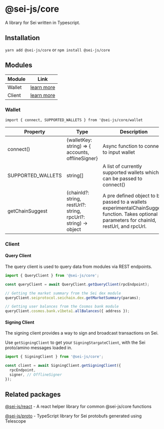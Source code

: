 # @sei-js/core

A library for Sei written in Typescript.

## Installation

`yarn add @sei-js/core` or `npm install @sei-js/core`

## Modules

| Module | Link                  |
| ------ | --------------------- |
| Wallet | [learn more](#wallet) |
| Client | [learn more](#client) |

### Wallet

`import { connect, SUPPORTED_WALLETS } from '@sei-js/core/wallet`

| Property          | Type                                                            | Description                                                                                                                                   |
| ----------------- | --------------------------------------------------------------- | --------------------------------------------------------------------------------------------------------------------------------------------- |
| connect()         | (walletKey: string) => { accounts, offlineSigner}               | Async function to connect to input wallet                                                                                                     |
| SUPPORTED_WALLETS | string[]                                                        | A list of currently supported wallets which can be passed to connect()                                                                        |
| getChainSuggest   | (chainId?: string, restUrl?: string, rpcUrl?: string) -> object | A pre defined object to be passed to a wallets experimentalChainSuggest function. Takes optional parameters for chainId, restUrl, and rpcUrl. |

### Client

#### Query Client

The query client is used to query data from modules via REST endpoints.

```javascript
import { QueryClient } from '@sei-js/core';

const queryClient = await QueryClient.getQueryClient(rpcEndpoint);

// Getting the market summary from the Sei dex module
queryClient.seiprotocol.seichain.dex.getMarketSummary(params);

// Getting user balances from the Cosmos bank module
queryClient.cosmos.bank.v1beta1.allBalances({ address });
```

#### Signing Client

The signing client provides a way to sign and broadcast transactions on Sei.

Use `getSigningClient` to get your `SigningStargateClient`, with the Sei proto/amino messages loaded in.

```javascript
import { SigningClient } from '@sei-js/core';

const client = await SigningClient.getSigningClient({
  rpcEndpoint,
  signer, // OfflineSigner
});
```

## Related packages

[@sei-js/react](https://www.npmjs.com/package/@sei-js/react) - A react helper library for common @sei-js/core functions

[@sei-js/proto](https://www.npmjs.com/package/@sei-js/proto) - TypeScript library for Sei protobufs generated using Telescope
